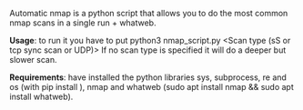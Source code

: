 Automatic nmap is a python script that allows you to do the most common nmap scans in a single run + whatweb. 

**Usage**: to run it you have to put python3 nmap_script.py <IP> <Scan type (sS or tcp sync scan or UDP)> 
If no scan type is specified it will do a deeper but slower scan.

**Requirements**: have installed the python libraries sys, subprocess, re and os (with pip install <library>), 
nmap and whatweb (sudo apt install nmap && sudo apt install whatweb).

